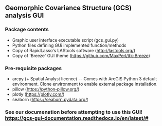 ## Geomorphic Covariance Structure (GCS) analysis GUI

### Package contents
- Graphic user interface executable script (gcs_gui.py)
- Python files defining GUi implemented function/methods
- Copy of RapidLasso's LAStools software (http://lastools.org/)
- Copy of 'Breeze' GUI theme (https://github.com/MaxPerl/ttk-Breeze)

### Pre-requisite packages
- arcpy (+ Spatial Analyst licence)
-- Comes with ArcGIS Python 3 default environment. 
  Clone environment to enable external package installation. 
- pillow (https://python-pillow.org/)
- plotly (https://plotly.com/)
- seaborn (https://seaborn.pydata.org/)

### See our documenation before attempting to use this GUI! https://gcs-gui-documentation.readthedocs.io/en/latest/# 
